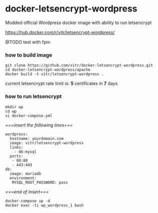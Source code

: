 # docker-letsencrypt-wordpress
Modded official Wordpress docker image with ability to run letsencrypt

https://hub.docker.com/r/vitr/letsencrypt-wordpress/

@TODO test with fpm

### how to build image
    git clone https://github.com/vitr/docker-letsencrypt-wordpress.git
    cd docker-letsencrypt-wordpress/apache
    docker build -t vitr/letsencrypt-wordpress .

current letsencrypt rate limit is:  **5** certificates in **7** days

### how to run letsencrypt
    mkdir wp
    cd wp
    vi docker-compose.yml
    
_===insert the following lines===_

    wordpress:
      hostname: yourdomain.com
      image: vitr/letsencrypt-wordpress
      links:
        - db:mysql
      ports:
       - 80:80
       - 443:443
    db:
      image: mariadb
      environment:
       MYSQL_ROOT_PASSWORD: pass
       
_===end of insert===_

    docker-compose up -d
    docker exec -ti wp_wordpress_1 bash
    
    
    
    
    
    
    
